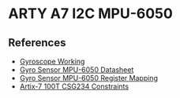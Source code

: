 # ARTY A7 I2C MPU-6050

## References

- [Gyroscope Working](https://lastminuteengineers.com/mpu6050-accel-gyro-arduino-tutorial/)
- [Gyro Sensor MPU-6050 Datasheet](https://invensense.tdk.com/wp-content/uploads/2015/02/MPU-6000-Datasheet1.pdf)
- [Gyro Sensor MPU-6050 Register Mapping](https://cdn.sparkfun.com/datasheets/Sensors/Accelerometers/RM-MPU-6000A.pdf)
- [Artix-7 100T CSG234 Constraints](https://github.com/Digilent/digilent-xdc/blob/master/Arty-A7-100-Master.xdc)
